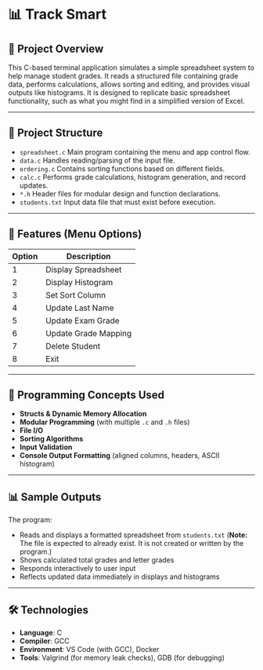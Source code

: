 # 📊 Track Smart

## 📌 Project Overview

This C-based terminal application simulates a simple spreadsheet system to help manage student grades.
It reads a structured file containing grade data, performs calculations, allows sorting and editing, and provides visual outputs like histograms.
It is designed to replicate basic spreadsheet functionality, such as what you might find in a simplified version of Excel.

---

## 📁 Project Structure

- `spreadsheet.c` Main program containing the menu and app control flow.
- `data.c` Handles reading/parsing of the input file.
- `ordering.c` Contains sorting functions based on different fields.
- `calc.c` Performs grade calculations, histogram generation, and record updates.
- `*.h` Header files for modular design and function declarations.
- `students.txt` Input data file that must exist before execution.

---

## 🔧 Features (Menu Options)

| Option | Description              |
|--------|--------------------------|
| 1      | Display Spreadsheet      |
| 2      | Display Histogram        |
| 3      | Set Sort Column          |
| 4      | Update Last Name         |
| 5      | Update Exam Grade        |
| 6      | Update Grade Mapping     |
| 7      | Delete Student           |
| 8      | Exit                     |

---

## 🧱 Programming Concepts Used

- **Structs & Dynamic Memory Allocation**
- **Modular Programming** (with multiple `.c` and `.h` files)
- **File I/O**
- **Sorting Algorithms** 
- **Input Validation** 
- **Console Output Formatting** (aligned columns, headers, ASCII histogram)

---

## 📊 Sample Outputs

The program:
- Reads and displays a formatted spreadsheet from `students.txt` (**Note:** The file is expected to already exist. It is not created or written by the program.)
- Shows calculated total grades and letter grades
- Responds interactively to user input
- Reflects updated data immediately in displays and histograms

---

## 🛠 Technologies

- **Language**: C
- **Compiler**: GCC
- **Environment**: VS Code (with GCC), Docker
- **Tools**: Valgrind (for memory leak checks), GDB (for debugging)

